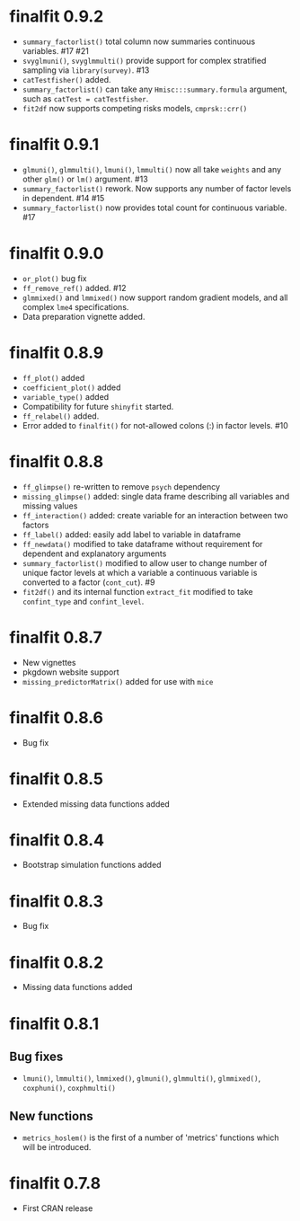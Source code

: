 # finalfit 0.9.2

* `summary_factorlist()` total column now summaries continuous variables.  #17 #21
* `svyglmuni()`, `svyglmmulti()` provide support for complex stratified sampling via `library(survey)`. #13
*  `catTestfisher()` added. 
* `summary_factorlist()` can take any `Hmisc:::summary.formula` argument, such as `catTest = catTestfisher`. 
* `fit2df` now supports competing risks models, `cmprsk::crr()`

# finalfit 0.9.1

* `glmuni()`, `glmmulti()`, `lmuni()`, `lmmulti()` now all take `weights` and any other `glm()` or `lm()` argument. #13
* `summary_factorlist()` rework. Now supports any number of factor levels in dependent. #14 #15
* `summary_factorlist()` now provides total count for continuous variable. #17

# finalfit 0.9.0

* `or_plot()` bug fix
* `ff_remove_ref()` added. #12
* `glmmixed()` and `lmmixed()` now support random gradient models, and all complex `lme4` specifications. 
* Data preparation vignette added.

# finalfit 0.8.9

* `ff_plot()` added
* `coefficient_plot()` added
* `variable_type()` added
* Compatibility for future `shinyfit` started. 
* `ff_relabel()` added.
* Error added to `finalfit()` for not-allowed colons (:) in factor levels. #10

# finalfit 0.8.8

* `ff_glimpse()` re-written to remove `psych` dependency
* `missing_glimpse()` added: single data frame describing all variables and missing values
* `ff_interaction()` added: create variable for an interaction between two factors
* `ff_label()` added: easily add label to variable in dataframe
* `ff_newdata()` modified to take dataframe without requirement for dependent and explanatory arguments
* `summary_factorlist()` modified to allow user to change number of unique factor levels at which a variable a continuous variable is converted to a factor (`cont_cut`). #9 
* `fit2df()` and its internal function `extract_fit` modified to take `confint_type` and `confint_level`. 

# finalfit 0.8.7

* New vignettes
* pkgdown website support
* `missing_predictorMatrix()` added for use with `mice`

# finalfit 0.8.6

* Bug fix

# finalfit 0.8.5

* Extended missing data functions added

# finalfit 0.8.4

* Bootstrap simulation functions added

# finalfit 0.8.3

* Bug fix

# finalfit 0.8.2

* Missing data functions added

# finalfit 0.8.1

## Bug fixes

* `lmuni()`, `lmmulti()`, `lmmixed()`, `glmuni()`, `glmmulti()`, `glmmixed()`, `coxphuni()`, `coxphmulti()`

## New functions

* `metrics_hoslem()` is the first of a number of 'metrics' functions which will be introduced. 

# finalfit 0.7.8

* First CRAN release
